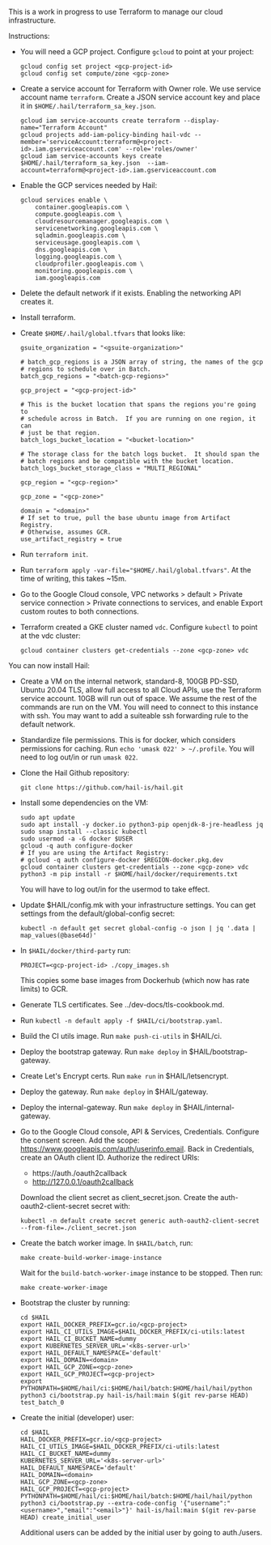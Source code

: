 This is a work in progress to use Terraform to manage our cloud
infrastructure.

Instructions:

- You will need a GCP project.  Configure `gcloud` to point at your project:

   ```
   gcloud config set project <gcp-project-id>
   gcloud config set compute/zone <gcp-zone>
   ```

- Create a service account for Terraform with Owner role.  We use
  service account name `terraform`.  Create a JSON service account key
  and place it in `$HOME/.hail/terraform_sa_key.json`.

  ```
  gcloud iam service-accounts create terraform --display-name="Terraform Account"
  gcloud projects add-iam-policy-binding hail-vdc --member='serviceAccount:terraform@<project-id>.iam.gserviceaccount.com' --role='roles/owner'
  gcloud iam service-accounts keys create $HOME/.hail/terraform_sa_key.json  --iam-account=terraform@<project-id>.iam.gserviceaccount.com
  ```

- Enable the GCP services needed by Hail:

   ```
   gcloud services enable \
       container.googleapis.com \
       compute.googleapis.com \
       cloudresourcemanager.googleapis.com \
       servicenetworking.googleapis.com \
       sqladmin.googleapis.com \
       serviceusage.googleapis.com \
       dns.googleapis.com \
       logging.googleapis.com \
       cloudprofiler.googleapis.com \
       monitoring.googleapis.com \
       iam.googleapis.com
   ```

- Delete the default network if it exists.  Enabling the networking
  API creates it.

- Install terraform.

- Create `$HOME/.hail/global.tfvars` that looks like:

   ```
   gsuite_organization = "<gsuite-organization>"

   # batch_gcp_regions is a JSON array of string, the names of the gcp
   # regions to schedule over in Batch.
   batch_gcp_regions = "<batch-gcp-regions>"

   gcp_project = "<gcp-project-id>"

   # This is the bucket location that spans the regions you're going to
   # schedule across in Batch.  If you are running on one region, it can
   # just be that region.
   batch_logs_bucket_location = "<bucket-location>"

   # The storage class for the batch logs bucket.  It should span the
   # batch regions and be compatible with the bucket location.
   batch_logs_bucket_storage_class = "MULTI_REGIONAL"

   gcp_region = "<gcp-region>"

   gcp_zone = "<gcp-zone>"

   domain = "<domain>"
   # If set to true, pull the base ubuntu image from Artifact Registry.
   # Otherwise, assumes GCR.
   use_artifact_registry = true
   ```

- Run `terraform init`.

- Run `terraform apply -var-file="$HOME/.hail/global.tfvars"`.  At the
  time of writing, this takes ~15m.

- Go to the Google Cloud console, VPC networks > default > Private
  service connection > Private connections to services, and enable
  Export custom routes to both connections.

 - Terraform created a GKE cluster named `vdc`.  Configure `kubectl`
   to point at the vdc cluster:

   ```
   gcloud container clusters get-credentials --zone <gcp-zone> vdc
   ```

You can now install Hail:

- Create a VM on the internal network, standard-8, 100GB PD-SSD,
  Ubuntu 20.04 TLS, allow full access to all Cloud APIs, use the
  Terraform service account.  10GB will run out of space.  We assume
  the rest of the commands are run on the VM.  You will need to
  connect to this instance with ssh.  You may want to add a suiteable
  ssh forwarding rule to the default network.

- Standardize file permissions.  This is for docker, which considers
  permissions for caching.  Run `echo 'umask 022' > ~/.profile`.  You
  will need to log out/in or run `umask 022`.

- Clone the Hail Github repository:

  ```
  git clone https://github.com/hail-is/hail.git
  ```

- Install some dependencies on the VM:

  ```
  sudo apt update
  sudo apt install -y docker.io python3-pip openjdk-8-jre-headless jq
  sudo snap install --classic kubectl
  sudo usermod -a -G docker $USER
  gcloud -q auth configure-docker
  # If you are using the Artifact Registry:
  # gcloud -q auth configure-docker $REGION-docker.pkg.dev
  gcloud container clusters get-credentials --zone <gcp-zone> vdc
  python3 -m pip install -r $HOME/hail/docker/requirements.txt
  ```

  You will have to log out/in for the usermod to take effect.

- Update $HAIL/config.mk with your infrastructure settings.  You can
  get settings from the default/global-config secret:

  ```
  kubectl -n default get secret global-config -o json | jq '.data | map_values(@base64d)'
  ```

- In `$HAIL/docker/third-party` run:

  ```
  PROJECT=<gcp-project-id> ./copy_images.sh
  ```

  This copies some base images from Dockerhub (which now has rate
  limits) to GCR.

- Generate TLS certificates.  See ../dev-docs/tls-cookbook.md.

- Run `kubectl -n default apply -f $HAIL/ci/bootstrap.yaml`.

- Build the CI utils image.  Run `make push-ci-utils` in $HAIL/ci.

- Deploy the bootstrap gateway.  Run `make deploy` in
  $HAIL/bootstrap-gateway.

- Create Let's Encrypt certs. Run `make run` in $HAIL/letsencrypt.

- Deploy the gateway.  Run `make deploy` in $HAIL/gateway.

- Deploy the internal-gateway.  Run `make deploy` in $HAIL/internal-gateway.

- Go to the Google Cloud console, API & Services, Credentials.
  Configure the consent screen.  Add the scope:
  https://www.googleapis.com/auth/userinfo.email.  Back in Credentials, create an OAuth
  client ID.  Authorize the redirect URIs:

   - https://auth.<domain>/oauth2callback
   - http://127.0.0.1/oauth2callback

  Download the client secret as client_secret.json.  Create the
  auth-oauth2-client-secret secret with:

  ```
  kubectl -n default create secret generic auth-oauth2-client-secret --from-file=./client_secret.json
  ```

- Create the batch worker image.  In `$HAIL/batch`, run:

  ```
  make create-build-worker-image-instance
  ```

  Wait for the `build-batch-worker-image` instance to be stopped.  Then run:

  ```
  make create-worker-image
  ```

- Bootstrap the cluster by running:

  ```
  cd $HAIL
  export HAIL_DOCKER_PREFIX=gcr.io/<gcp-project>
  export HAIL_CI_UTILS_IMAGE=$HAIL_DOCKER_PREFIX/ci-utils:latest
  export HAIL_CI_BUCKET_NAME=dummy
  export KUBERNETES_SERVER_URL='<k8s-server-url>'
  export HAIL_DEFAULT_NAMESPACE='default'
  export HAIL_DOMAIN=<domain>
  export HAIL_GCP_ZONE=<gcp-zone>
  export HAIL_GCP_PROJECT=<gcp-project>
  export PYTHONPATH=$HOME/hail/ci:$HOME/hail/batch:$HOME/hail/hail/python
  python3 ci/bootstrap.py hail-is/hail:main $(git rev-parse HEAD) test_batch_0
  ```

- Create the initial (developer) user:

  ```
  cd $HAIL
  HAIL_DOCKER_PREFIX=gcr.io/<gcp-project>
  HAIL_CI_UTILS_IMAGE=$HAIL_DOCKER_PREFIX/ci-utils:latest
  HAIL_CI_BUCKET_NAME=dummy
  KUBERNETES_SERVER_URL='<k8s-server-url>'
  HAIL_DEFAULT_NAMESPACE='default'
  HAIL_DOMAIN=<domain>
  HAIL_GCP_ZONE=<gcp-zone>
  HAIL_GCP_PROJECT=<gcp-project>
  PYTHONPATH=$HOME/hail/ci:$HOME/hail/batch:$HOME/hail/hail/python
  python3 ci/bootstrap.py --extra-code-config '{"username":"<username>","email":"<email>"}' hail-is/hail:main $(git rev-parse HEAD) create_initial_user
  ```

  Additional users can be added by the initial user by going to auth.<domain>/users.
